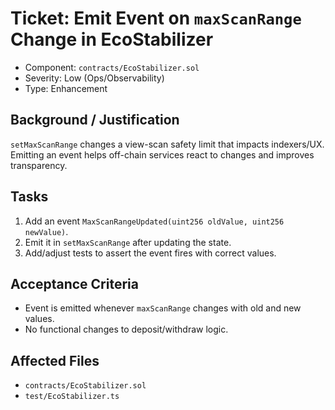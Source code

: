 # Ticket: Emit Event on `maxScanRange` Change in EcoStabilizer

- Component: `contracts/EcoStabilizer.sol`
- Severity: Low (Ops/Observability)
- Type: Enhancement

## Background / Justification

`setMaxScanRange` changes a view-scan safety limit that impacts indexers/UX. Emitting an event helps off-chain services react to changes and improves transparency.

## Tasks

1. Add an event `MaxScanRangeUpdated(uint256 oldValue, uint256 newValue)`.
2. Emit it in `setMaxScanRange` after updating the state.
3. Add/adjust tests to assert the event fires with correct values.

## Acceptance Criteria

- Event is emitted whenever `maxScanRange` changes with old and new values.
- No functional changes to deposit/withdraw logic.

## Affected Files

- `contracts/EcoStabilizer.sol`
- `test/EcoStabilizer.ts`
